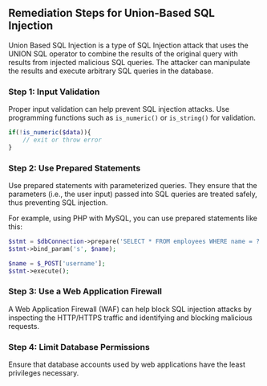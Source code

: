

## Remediation Steps for Union-Based SQL Injection

Union Based SQL Injection is a type of SQL Injection attack that uses the UNION SQL operator to combine the results of the original query with results from injected malicious SQL queries. The attacker can manipulate the results and execute arbitrary SQL queries in the database.

### Step 1: Input Validation
Proper input validation can help prevent SQL injection attacks. Use programming functions such as `is_numeric()` or `is_string()` for validation.

```php
if(!is_numeric($data)){
    // exit or throw error
}
```

### Step 2: Use Prepared Statements
Use prepared statements with parameterized queries. They ensure that the parameters (i.e., the user input) passed into SQL queries are treated safely, thus preventing SQL injection.

For example, using PHP with MySQL, you can use prepared statements like this:

```php
$stmt = $dbConnection->prepare('SELECT * FROM employees WHERE name = ?');
$stmt->bind_param('s', $name);

$name = $_POST['username'];
$stmt->execute();
```

### Step 3: Use a Web Application Firewall
A Web Application Firewall (WAF) can help block SQL injection attacks by inspecting the HTTP/HTTPS traffic and identifying and blocking malicious requests.

### Step 4: Limit Database Permissions
Ensure that database accounts used by web applications have the least privileges necessary.